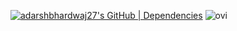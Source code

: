[![adarshbhardwaj27's GitHub | Dependencies](https://stats.quine.sh/adarshbhardwaj27/dependencies?theme=dark)](https://quine.sh?utm_source=widgets&utm_campaign=adarshbhardwaj27)
<img src="https://github-readme-stats.vercel.app/api/top-langs?username=adarshbhardwaj27&show_icons=true&locale=en&layout=compact&theme=chartreuse-dark" alt="ovi" />
